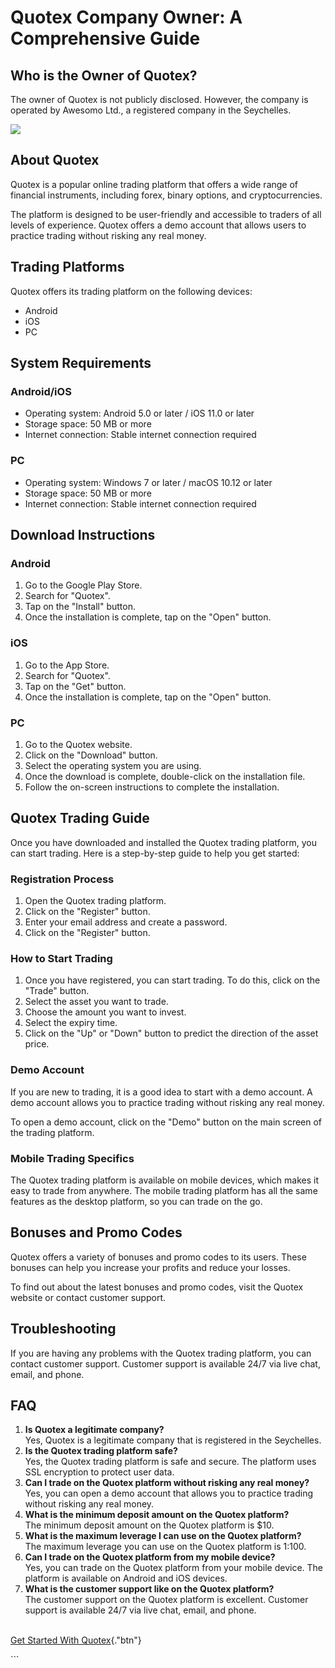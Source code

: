 # Quotex Company Owner: A Comprehensive Guide

## Who is the Owner of Quotex?

The owner of Quotex is not publicly disclosed. However, the company is
operated by Awesomo Ltd., a registered company in the Seychelles.

[![](https://static.quotex.io/files/4_en/300_250.jpg)](https://traff.sbs/brokerqxlid)

## About Quotex

Quotex is a popular online trading platform that offers a wide range of
financial instruments, including forex, binary options, and
cryptocurrencies.

The platform is designed to be user-friendly and accessible to traders
of all levels of experience. Quotex offers a demo account that allows
users to practice trading without risking any real money.

## Trading Platforms

Quotex offers its trading platform on the following devices:

-   Android
-   iOS
-   PC

## System Requirements

### Android/iOS

-   Operating system: Android 5.0 or later / iOS 11.0 or later
-   Storage space: 50 MB or more
-   Internet connection: Stable internet connection required

### PC

-   Operating system: Windows 7 or later / macOS 10.12 or later
-   Storage space: 50 MB or more
-   Internet connection: Stable internet connection required

## Download Instructions

### Android

1.  Go to the Google Play Store.
2.  Search for "Quotex".
3.  Tap on the "Install" button.
4.  Once the installation is complete, tap on the "Open" button.

### iOS

1.  Go to the App Store.
2.  Search for "Quotex".
3.  Tap on the "Get" button.
4.  Once the installation is complete, tap on the "Open" button.

### PC

1.  Go to the Quotex website.
2.  Click on the "Download" button.
3.  Select the operating system you are using.
4.  Once the download is complete, double-click on the installation
    file.
5.  Follow the on-screen instructions to complete the installation.

## Quotex Trading Guide

Once you have downloaded and installed the Quotex trading platform, you
can start trading. Here is a step-by-step guide to help you get started:

### Registration Process

1.  Open the Quotex trading platform.
2.  Click on the "Register" button.
3.  Enter your email address and create a password.
4.  Click on the "Register" button.

### How to Start Trading

1.  Once you have registered, you can start trading. To do this, click
    on the "Trade" button.
2.  Select the asset you want to trade.
3.  Choose the amount you want to invest.
4.  Select the expiry time.
5.  Click on the "Up" or "Down" button to predict the
    direction of the asset price.

### Demo Account

If you are new to trading, it is a good idea to start with a demo
account. A demo account allows you to practice trading without risking
any real money.

To open a demo account, click on the "Demo" button on the main
screen of the trading platform.

### Mobile Trading Specifics

The Quotex trading platform is available on mobile devices, which makes
it easy to trade from anywhere. The mobile trading platform has all the
same features as the desktop platform, so you can trade on the go.

## Bonuses and Promo Codes

Quotex offers a variety of bonuses and promo codes to its users. These
bonuses can help you increase your profits and reduce your losses.

To find out about the latest bonuses and promo codes, visit the Quotex
website or contact customer support.

## Troubleshooting

If you are having any problems with the Quotex trading platform, you can
contact customer support. Customer support is available 24/7 via live
chat, email, and phone.

## FAQ

1.  **Is Quotex a legitimate company?**\
    Yes, Quotex is a legitimate company that is registered in the
    Seychelles.
2.  **Is the Quotex trading platform safe?**\
    Yes, the Quotex trading platform is safe and secure. The platform
    uses SSL encryption to protect user data.
3.  **Can I trade on the Quotex platform without risking any real
    money?**\
    Yes, you can open a demo account that allows you to practice trading
    without risking any real money.
4.  **What is the minimum deposit amount on the Quotex platform?**\
    The minimum deposit amount on the Quotex platform is \$10.
5.  **What is the maximum leverage I can use on the Quotex platform?**\
    The maximum leverage you can use on the Quotex platform is 1:100.
6.  **Can I trade on the Quotex platform from my mobile device?**\
    Yes, you can trade on the Quotex platform from your mobile device.
    The platform is available on Android and iOS devices.
7.  **What is the customer support like on the Quotex platform?**\
    The customer support on the Quotex platform is excellent. Customer
    support is available 24/7 via live chat, email, and phone.

\
[Get Started With
Quotex](\%22https://traff.sbs/brokerqxsignup\%22){."btn"}

\`\`\`

